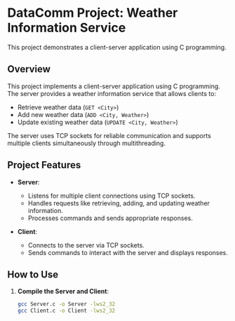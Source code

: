 # DataComm Project: Weather Information Service

This project demonstrates a client-server application using C programming.

## Overview
This project implements a client-server application using C programming. The server provides a weather information service that allows clients to:
- Retrieve weather data (`GET <City>`)
- Add new weather data (`ADD <City, Weather>`)
- Update existing weather data (`UPDATE <City, Weather>`)

The server uses TCP sockets for reliable communication and supports multiple clients simultaneously through multithreading.


## Project Features
- **Server**:
  - Listens for multiple client connections using TCP sockets.
  - Handles requests like retrieving, adding, and updating weather information.
  - Processes commands and sends appropriate responses.

- **Client**:
  - Connects to the server via TCP sockets.
  - Sends commands to interact with the server and displays responses.

## How to Use
1. **Compile the Server and Client**:
   ```bash
   gcc Server.c -o Server -lws2_32
   gcc Client.c -o Client -lws2_32
